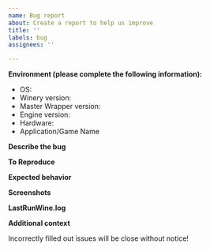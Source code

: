 ```yaml
---
name: Bug report
about: Create a report to help us improve
title: ''
labels: bug
assignees: ''

---
```


<!--
Before posting your issue, please check the README.md & Wiki for informations:
    https://github.com/Gcenx/WineskinServer/blob/master/README.md
    https://github.com/Gcenx/WineskinServer/wiki
-->

**Environment (please complete the following information):**
 - OS: <!-- e.g. macOS version (10.13, 10.14, 10.15.4, 11.x etc) -->
 - Winery version:
 - Master Wrapper version:
 - Engine version:
 - Hardware: <!-- e.g. MacBook Pro 13 2016, Mac mini 2020 etc -->
 - Application/Game Name <!-- This field is required, no abbreviations -->

**Describe the bug**
<!--
A clear and concise description of what the bug is.
-->

**To Reproduce**
<!--
Describe the steps to reproduce the behavior:
e.g.
1. Go to '...'
2. Click on '....'
3. Scroll down to '....'
4. See error
-->

**Expected behavior**
<!-- A clear and concise description of what you expected to happen. -->

**Screenshots**
<!--
If applicable, add screenshots to help explain your problem.
-->

**LastRunWine.log**
<!--
Place contents inside a code block, 
``` 
LastRunWine.log contents here
```
-->

**Additional context**
<!--
Add any other context about the problem here.
-->

Incorrectly filled out issues will be close without notice!
